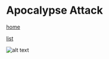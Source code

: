 # Apocalypse Attack

[home](/zaliczeniowe1awww/)

[list](/zaliczeniowe1awww/list)

![alt text](https://www.thechesswebsite.com/wp-content/uploads/2013/01/apocalypse-attack-featured.jpg "Apocalypse Attack")
